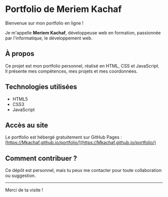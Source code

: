 # Portfolio de Meriem Kachaf

Bienvenue sur mon portfolio en ligne !  

Je m'appelle **Meriem Kachaf**, développeuse web en formation, passionnée par l'informatique, le développement web.

## À propos

Ce projet est mon portfolio personnel, réalisé en HTML, CSS et JavaScript. Il présente mes compétences, mes projets et mes coordonnées.

## Technologies utilisées

- HTML5
- CSS3
- JavaScript

## Accès au site

Le portfolio est hébergé gratuitement sur GitHub Pages :  
[https://Mkachaf.github.io/portfolio/](https://Mkachaf.github.io/portfolio/)  

## Comment contribuer ?

Ce dépôt est personnel, mais tu peux me contacter pour toute collaboration ou suggestion.

---

Merci de ta visite !
